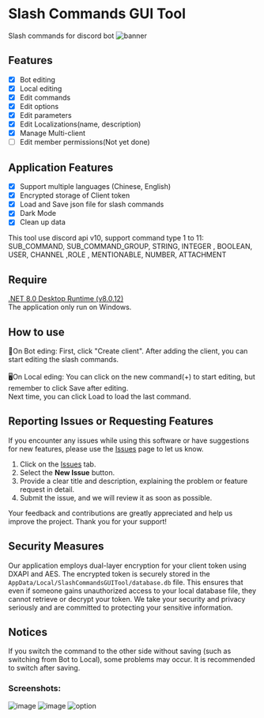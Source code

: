 # Slash Commands GUI Tool
Slash commands for discord bot
![banner](https://github.com/user-attachments/assets/787e5e92-d523-42e1-aadf-f9bca00f8de2)


## Features
- [x] Bot editing
- [x] Local editing
- [x] Edit commands
- [x] Edit options
- [x] Edit parameters
- [x] Edit Localizations(name, description)
- [x] Manage Multi-client
- [ ] Edit member permissions(Not yet done)

## Application Features
- [x] Support multiple languages (Chinese, English)
- [x] Encrypted storage of Client token
- [x] Load and Save json file for slash commands
- [x] Dark Mode
- [x] Clean up data

This tool use discord api v10, support command type 1 to 11:
SUB_COMMAND, SUB_COMMAND_GROUP, STRING, INTEGER , BOOLEAN, USER, CHANNEL ,ROLE , MENTIONABLE, NUMBER, ATTACHMENT

## Require
[.NET 8.0 Desktop Runtime (v8.0.12)](https://dotnet.microsoft.com/zh-tw/download/dotnet/thank-you/runtime-desktop-8.0.12-windows-x64-installer?cid=getdotnetcore) <br>
The application only run on Windows.

## How to use
🤖On Bot eding:  First, click "Create client". After adding the client, you can start editing the slash commands.<br>
<br>
🖥️On Local eding: You can click on the new command(+) to start editing, but remember to click Save after editing.<br>
                Next time, you can click Load to load the last command.

## Reporting Issues or Requesting Features
If you encounter any issues while using this software or have suggestions for new features, please use the [Issues](https://github.com/CreeperJIMM/slash-commands-gui-tool/issues) page to let us know.

1. Click on the [Issues](https://github.com/your-repo-owner/your-repo-name/issues) tab.
2. Select the **New Issue** button.
3. Provide a clear title and description, explaining the problem or feature request in detail.
4. Submit the issue, and we will review it as soon as possible.

Your feedback and contributions are greatly appreciated and help us improve the project. Thank you for your support!

## Security Measures

Our application employs dual-layer encryption for your client token using DXAPI and AES. The encrypted token is securely stored in the `AppData/Local/SlashCommandsGUITool/database.db` file. This ensures that even if someone gains unauthorized access to your local database file, they cannot retrieve or decrypt your token. 
We take your security and privacy seriously and are committed to protecting your sensitive information.

## Notices
If you switch the command to the other side without saving (such as switching from Bot to Local), some problems may occur. It is recommended to switch after saving.

### Screenshots:

![image](https://github.com/user-attachments/assets/5cd45e9b-8e35-4981-ac8d-3854666b9406)
![image](https://github.com/user-attachments/assets/141d8da7-60c0-4b83-b84d-acf30c4a8ee1)
![option](https://github.com/user-attachments/assets/7c48214d-d5f7-4fe0-8946-3b836fae03ce)
